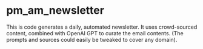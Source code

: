 # pm_am_newsletter
This is code generates a daily, automated newsletter. It uses crowd-sourced content, combined with OpenAI GPT to curate the email contents. (The prompts and sources could easily be tweaked to cover any domain).
